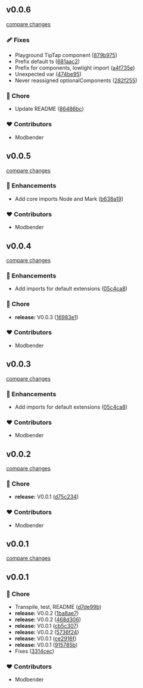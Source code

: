 
## v0.0.6

[compare changes](https://github.com/modbender/nuxt-tiptap-editor/compare/v0.0.5...v0.0.6)

### 🩹 Fixes

- Playground TipTap component ([879b975](https://github.com/modbender/nuxt-tiptap-editor/commit/879b975))
- Prefix default ts ([681aac2](https://github.com/modbender/nuxt-tiptap-editor/commit/681aac2))
- Prefix for components, lowlight import ([a4f735e](https://github.com/modbender/nuxt-tiptap-editor/commit/a4f735e))
- Unexpected var ([474be95](https://github.com/modbender/nuxt-tiptap-editor/commit/474be95))
- Never reassigned optionalComponents ([282f255](https://github.com/modbender/nuxt-tiptap-editor/commit/282f255))

### 🏡 Chore

- Update README ([86486bc](https://github.com/modbender/nuxt-tiptap-editor/commit/86486bc))

### ❤️ Contributors

- Modbender

## v0.0.5

[compare changes](https://github.com/modbender/nuxt-tiptap-editor/compare/v0.0.4...v0.0.5)

### 🚀 Enhancements

- Add core imports Node and Mark ([b638a19](https://github.com/modbender/nuxt-tiptap-editor/commit/b638a19))

### ❤️ Contributors

- Modbender

## v0.0.4

[compare changes](https://github.com/modbender/nuxt-tiptap-editor/compare/v0.0.3...v0.0.4)

### 🚀 Enhancements

- Add imports for default extensions ([05c4ca8](https://github.com/modbender/nuxt-tiptap-editor/commit/05c4ca8))

### 🏡 Chore

- **release:** V0.0.3 ([16983e1](https://github.com/modbender/nuxt-tiptap-editor/commit/16983e1))

### ❤️ Contributors

- Modbender

## v0.0.3

[compare changes](https://github.com/modbender/nuxt-tiptap-editor/compare/v0.0.2...v0.0.3)

### 🚀 Enhancements

- Add imports for default extensions ([05c4ca8](https://github.com/modbender/nuxt-tiptap-editor/commit/05c4ca8))

### ❤️ Contributors

- Modbender

## v0.0.2

[compare changes](https://github.com/modbender/nuxt-tiptap-editor/compare/v0.0.1...v0.0.2)

### 🏡 Chore

- **release:** V0.0.1 ([d75c234](https://github.com/modbender/nuxt-tiptap-editor/commit/d75c234))

### ❤️ Contributors

- Modbender

## v0.0.1

[compare changes](https://github.com/modbender/nuxt-tiptap-editor/compare/v0.0.1...v0.0.1)

## v0.0.1


### 🏡 Chore

- Transpile, test, README ([d7de99b](https://github.com/modbender/nuxt-tiptap-editor/commit/d7de99b))
- **release:** V0.0.2 ([1ba8ae7](https://github.com/modbender/nuxt-tiptap-editor/commit/1ba8ae7))
- **release:** V0.0.2 ([468d306](https://github.com/modbender/nuxt-tiptap-editor/commit/468d306))
- **release:** V0.0.1 ([cb5c307](https://github.com/modbender/nuxt-tiptap-editor/commit/cb5c307))
- **release:** V0.0.2 ([5736f24](https://github.com/modbender/nuxt-tiptap-editor/commit/5736f24))
- **release:** V0.0.1 ([ce2916f](https://github.com/modbender/nuxt-tiptap-editor/commit/ce2916f))
- **release:** V0.0.1 ([915785b](https://github.com/modbender/nuxt-tiptap-editor/commit/915785b))
- Fixes ([3314cec](https://github.com/modbender/nuxt-tiptap-editor/commit/3314cec))

### ❤️ Contributors

- Modbender

